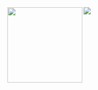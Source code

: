 <div>
  <img height="170" align="left" src="https://github-readme-stats.vercel.app/api?username=samupl&count_private=true&include_all_commits=true&theme=onedark" />
  <img src="https://github-readme-stats.vercel.app/api/top-langs/?username=samupl&layout=compact&langs_count=8&theme=onedark" />
</div>
